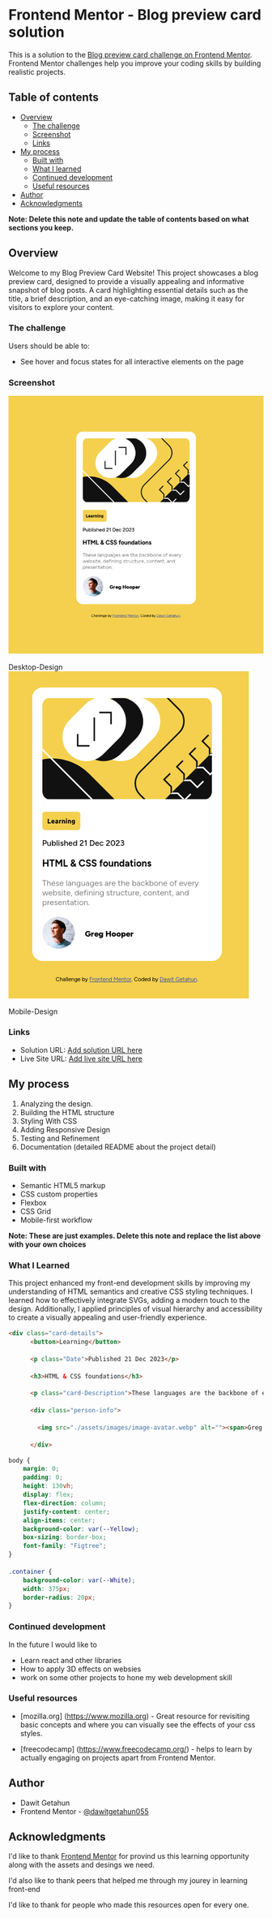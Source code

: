 # Frontend Mentor - Blog preview card solution

This is a solution to the [Blog preview card challenge on Frontend Mentor](https://www.frontendmentor.io/challenges/blog-preview-card-ckPaj01IcS). Frontend Mentor challenges help you improve your coding skills by building realistic projects. 

## Table of contents

- [Overview](#overview)
  - [The challenge](#the-challenge)
  - [Screenshot](#screenshot)
  - [Links](#links)
- [My process](#my-process)
  - [Built with](#built-with)
  - [What I learned](#what-i-learned)
  - [Continued development](#continued-development)
  - [Useful resources](#useful-resources)
- [Author](#author)
- [Acknowledgments](#acknowledgments)

**Note: Delete this note and update the table of contents based on what sections you keep.**

## Overview

Welcome to my Blog Preview Card Website! This project showcases a blog preview card, designed to provide a visually appealing and informative snapshot of blog posts. A card highlighting essential details such as the title, a brief description, and an eye-catching image, making it easy for visitors to explore your content.

### The challenge

Users should be able to:

- See hover and focus states for all interactive elements on the page

### Screenshot

![](./assets/images/Desktop-Design.png)

Desktop-Design
![](./assets/images/Mobile-Design.png)

Mobile-Design

### Links

- Solution URL: [Add solution URL here](https://github.com/dawitgetahun055/blog-preview-card-main)
- Live Site URL: [Add live site URL here](https://your-live-site-url.com)

## My process

1. Analyzing the design.
2. Building the HTML structure
3. Styling With CSS 
4. Adding Responsive Design
5. Testing and Refinement
6. Documentation (detailed README about the project detail)

### Built with

- Semantic HTML5 markup
- CSS custom properties
- Flexbox
- CSS Grid
- Mobile-first workflow

**Note: These are just examples. Delete this note and replace the list above with your own choices**



### What I Learned

This project enhanced my front-end development skills by improving my understanding of HTML semantics and creative CSS styling techniques. I learned how to effectively integrate SVGs, adding a modern touch to the design. Additionally, I applied principles of visual hierarchy and accessibility to create a visually appealing and user-friendly experience.

```html
<div class="card-details">
      <button>Learning</button>
      
      <p class="Date">Published 21 Dec 2023</p>
      
      <h3>HTML & CSS foundations</h3>
      
      <p class="card-Description">These languages are the backbone of every website, defining structure, content, and presentation.</p>

      <div class="person-info">
        
        <img src="./assets/images/image-avatar.webp" alt=""><span>Greg Hooper</span>
        
      </div>
```
```css
body {
    margin: 0;
    padding: 0;
    height: 130vh;
    display: flex;
    flex-direction: column;
    justify-content: center;
    align-items: center;
    background-color: var(--Yellow);
    box-sizing: border-box;
    font-family: "Figtree";
}

.container {
    background-color: var(--White);
    width: 375px;
    border-radius: 20px;
}
```


### Continued development

In the future I would like to 

- Learn react and other libraries
- How to apply 3D effects on websies
- work on some other projects to hone my web development skill

### Useful resources

- [mozilla.org] (https://www.mozilla.org) - Great resource for revisiting basic concepts and where you can visually see the effects of your css styles.

- [freecodecamp] (https://www.freecodecamp.org/) - helps to learn by actually engaging on projects apart from Frontend Mentor.

## Author

- Dawit Getahun
- Frontend Mentor - [@dawitgetahun055](https://www.frontendmentor.io/profile/yourusername)

## Acknowledgments

I'd like to thank [Frontend Mentor](https://www.frontendmentor.io/home) for provind us this learning opportunity along with the assets and desings we need. 

I'd also like to thank peers that helped me through my jourey in learning front-end

I'd like to thank for people who made this resources open for every one.
